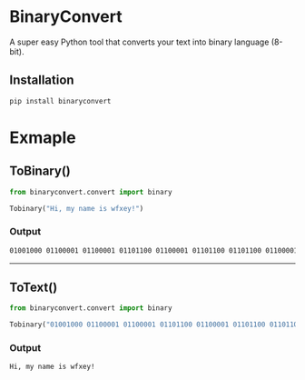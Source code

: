 # BinaryConvert
A super easy Python tool that converts your text into binary language (8-bit).

## Installation

```bash
pip install binaryconvert
```
# Exmaple

## ToBinary()

```python
from binaryconvert.convert import binary

Tobinary("Hi, my name is wfxey!")
```
### Output
```bash
01001000 01100001 01100001 01101100 01100001 01101100 01101100 01100001 01100001 01101111
```
<hr>

## ToText()

```python
from binaryconvert.convert import binary

Tobinary("01001000 01100001 01100001 01101100 01100001 01101100 01101100 01100001 01100001 01101111")
```
### Output
```bash
Hi, my name is wfxey!
```
